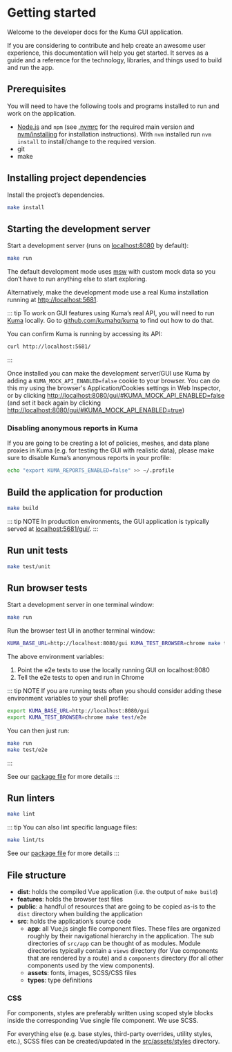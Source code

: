 # Getting started

Welcome to the developer docs for the Kuma GUI application.

If you are considering to contribute and help create an awesome user experience, this documentation will help you get started. It serves as a guide and a reference for the technology, libraries, and things used to build and run the app.

## Prerequisites

You will need to have the following tools and programs installed to run and work on the application.

- [Node.js](https://nodejs.org) and `npm` (see [.nvmrc](https://github.com/kumahq/kuma-gui/blob/master/.nvmrc) for the required main version and [nvm/installing](https://github.com/nvm-sh/nvm?tab=readme-ov-file#installing-and-updating) for installation instructions). With `nvm` installed run `nvm install` to install/change to the required version.
- git
- make

## Installing project dependencies

Install the project’s dependencies.

```sh
make install
```

## Starting the development server

Start a development server (runs on [localhost:8080](http://localhost:8080/) by default):

```sh
make run
```

The default development mode uses [msw](https://mswjs.io/) with custom mock data so you don’t have to run anything else to start exploring.

Alternatively, make the development mode use a real Kuma installation running at <http://localhost:5681>.

::: tip
To work on GUI features using Kuma’s real API, you will need to run [Kuma](https://github.com/kumahq/kuma/) locally. Go to [github.com/kumahq/kuma](https://github.com/kumahq/kuma/) to find out how to do that.

You can confirm Kuma is running by accessing its API:

```sh
curl http://localhost:5681/
```

:::

Once installed you can make the development server/GUI use Kuma by adding a `KUMA_MOCK_API_ENABLED=false` cookie to your browser. You can do this my using the browser's Application/Cookies settings in Web Inspector, or by clicking <http://localhost:8080/gui/#KUMA_MOCK_API_ENABLED=false> (and set it back again by clicking <http://localhost:8080/gui/#KUMA_MOCK_API_ENABLED=true>)

### Disabling anonymous reports in Kuma

If you are going to be creating a lot of policies, meshes, and data plane proxies in Kuma (e.g. for testing the GUI with realistic data), please make sure to disable Kuma’s anonymous reports in your profile:

```sh
echo "export KUMA_REPORTS_ENABLED=false" >> ~/.profile
```

## Build the application for production

```sh
make build
```

::: tip NOTE
In production environments, the GUI application is typically served at [localhost:5681/gui/](http://localhost:5681/gui/).
:::

## Run unit tests

```sh
make test/unit
```

## Run browser tests

Start a development server in one terminal window:

```sh
make run
```

Run the browser test UI in another terminal window:

```sh
KUMA_BASE_URL=http://localhost:8080/gui KUMA_TEST_BROWSER=chrome make test/e2e
```

The above environment variables:

1. Point the e2e tests to use the locally running GUI on localhost:8080
2. Tell the e2e tests to open and run in Chrome

::: tip NOTE
If you are running tests often you should consider adding these environment variables to your shell profile:

```sh
export KUMA_BASE_URL=http://localhost:8080/gui
export KUMA_TEST_BROWSER=chrome make test/e2e
```

You can then just run:

```sh
make run
make test/e2e
```

:::

See our [package file](https://github.com/kumahq/kuma-gui/blob/master/package.json) for more details
:::

## Run linters

```sh
make lint
```

::: tip
You can also lint specific language files:

```sh
make lint/ts
```

See our [package file](https://github.com/kumahq/kuma-gui/blob/master/package.json) for more details
:::

## File structure

- **dist**: holds the compiled Vue application (i.e. the output of `make build`)
- **features**: holds the browser test files
- **public**: a handful of resources that are going to be copied as-is to the `dist` directory when building the application
- **src**: holds the application’s source code
  - **app**: all Vue.js single file component files. These files are organized roughly by their navigational hierarchy in the application. The sub directories of `src/app` can be thought of as modules. Module directories typically contain a `views` directory (for Vue components that are rendered by a route) and a `components` directory (for all other components used by the view components).
  - **assets**: fonts, images, SCSS/CSS files
  - **types**: type definitions

### CSS

For components, styles are preferably written using scoped style blocks inside the corresponding Vue single file component. We use SCSS.

For everything else (e.g. base styles, third-party overrides, utility styles, etc.), SCSS files can be created/updated in the [src/assets/styles](https://github.com/kumahq/kuma-gui/tree/master/src/assets/styles) directory.
